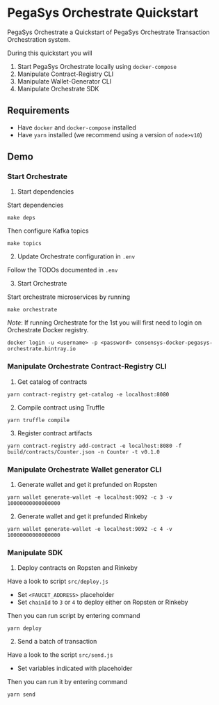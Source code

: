 # PegaSys Orchestrate Quickstart

PegaSys Orchestrate a Quickstart of PegaSys Orchestrate Transaction Orchestration system.

During this quickstart you will

1. Start PegaSys Orchestrate locally using `docker-compose`
2. Manipulate Contract-Registry CLI
3. Manipulate Wallet-Generator CLI
4. Manipulate Orchestrate SDK

## Requirements

- Have `docker` and `docker-compose` installed
- Have `yarn` installed (we recommend using a version of `node>v10`)

## Demo

### Start Orchestrate

1. Start dependencies

Start dependencies

```
make deps
``` 

Then configure Kafka topics

```
make topics
```

2. Update Orchestrate configuration in `.env`

Follow the TODOs documented in `.env`

3. Start Orchestrate

Start orchestrate microservices by running

```
make orchestrate
```

*Note*: If running Orchestrate for the 1st you will first need to login on Orchestrate Docker registry.

```
docker login -u <username> -p <password> consensys-docker-pegasys-orchestrate.bintray.io
```

### Manipulate Orchestrate Contract-Registry CLI

1. Get catalog of contracts

```
yarn contract-registry get-catalog -e localhost:8080
```

2. Compile contract using Truffle

```
yarn truffle compile
```

3. Register contract artifacts

```
yarn contract-registry add-contract -e localhost:8080 -f build/contracts/Counter.json -n Counter -t v0.1.0
```

### Manipulate Orchestrate Wallet generator CLI

1. Generate wallet and get it prefunded on Ropsten

```
yarn wallet generate-wallet -e localhost:9092 -c 3 -v 10000000000000000
```

2. Generate wallet and get it prefunded Rinkeby

```
yarn wallet generate-wallet -e localhost:9092 -c 4 -v 10000000000000000
```

### Manipulate SDK

1. Deploy contracts on Ropsten and Rinkeby

Have a look to script `src/deploy.js`

- Set `<FAUCET_ADDRESS>` placeholder
- Set `chainId` to `3` or `4` to deploy either on Ropsten or Rinkeby 

Then you can run script by entering command

```
yarn deploy
```

2. Send a batch of transaction

Have a look to the script `src/send.js`

- Set variables indicated with placeholder 

Then you can run it by entering command

```
yarn send
```
